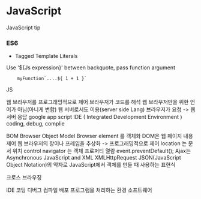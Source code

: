 # JavaScript

JavaScript tip


### ES6


- Tagged Template Literals

Use '${Js expression}' between backquote, pass function argument
```JS
    myFunction`....${ 1 + 1 }`
```

JS

웹 브라우저를 프로그래밍적으로 제어
브라우저가 코드를 해석
웹 브라우저만을 위한 언어가 아님(아니게 변함)
웹 서버로서도 이용(server side Lang)
브라우저가 요청 -> 웹서버 응답
google app script
IDE ( Integrated Development Environment )
coding, debug, complie

BOM
Browser Object Model
Browser element 를 객체화
DOM은 웹 페이지 내용 제어
웹 브라우저의 창이나 프레임을 추상화 -> 프로그래밍적으로 제어
location 는 문서 위치 control
navigator 는 객체 프로퍼티 열람
event.preventDefault();
Ajax는 Asynchronous JavaScript and XML
XMLHttpRequest
JSON(JavaScript Object Notation)의 약자로 JavaScript에서 객체를 만들 때 사용하는 표현식



크로스 브라우징


IDE
코딩 디버그 컴파일 배포 프로그램을 처리하는 환경 소프트웨어
